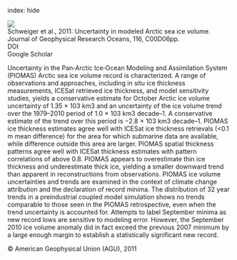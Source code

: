 index: hide

<div class="Citation">
    <div class="Citation-thumb CitationThumb-linked"  data-href="https://doi.org/10.1029/2011jc007084">
      <img src="https://static.claimspace.cloud/climate-study-static/refs/thumbs/10/Schweiger_et_al_2011-thumb.png" />
    </div>

  <div class="Citation-body">
    <div class="Citation-text">Schweiger et al., 2011: Uncertainty in modeled Arctic sea ice volume. <span class="Article-journal">Journal of Geophysical Research Oceans, </span><span class="Article-volume">116, </span>C00D06pp.</div>
    <div class="Citation-links">
      <div class="CitationLink" data-href="https://doi.org/10.1029/2011jc007084">
        <div class="CitationLink-icon CitationLink-Doi"></div>
        <div class="CitationLink-text">DOI</div>
      </div>
      <div class="CitationLink" data-href="https://scholar.google.com/scholar?q=10.1029/2011jc007084">
        <div class="CitationLink-icon CitationLink-Scholar"></div>
        <div class="CitationLink-text">Google Scholar</div>
      </div>
    </div>
  </div>
</div>

Uncertainty in the Pan‐Arctic Ice‐Ocean Modeling and Assimilation System (PIOMAS) Arctic sea ice volume record is characterized. A range of observations and approaches, including in situ ice thickness measurements, ICESat retrieved ice thickness, and model sensitivity studies, yields a conservative estimate for October Arctic ice volume uncertainty of 1.35 × 103 km3 and an uncertainty of the ice volume trend over the 1979–2010 period of 1.0 × 103 km3 decade–1. A conservative estimate of the trend over this period is −2.8 × 103 km3 decade–1. PIOMAS ice thickness estimates agree well with ICESat ice thickness retrievals (<0.1 m mean difference) for the area for which submarine data are available, while difference outside this area are larger. PIOMAS spatial thickness patterns agree well with ICESat thickness estimates with pattern correlations of above 0.8. PIOMAS appears to overestimate thin ice thickness and underestimate thick ice, yielding a smaller downward trend than apparent in reconstructions from observations. PIOMAS ice volume uncertainties and trends are examined in the context of climate change attribution and the declaration of record minima. The distribution of 32 year trends in a preindustrial coupled model simulation shows no trends comparable to those seen in the PIOMAS retrospective, even when the trend uncertainty is accounted for. Attempts to label September minima as new record lows are sensitive to modeling error. However, the September 2010 ice volume anomaly did in fact exceed the previous 2007 minimum by a large enough margin to establish a statistically significant new record.

<div class="Citation-copy">
&copy; American Geophysical Union (AGU), 2011
</div>